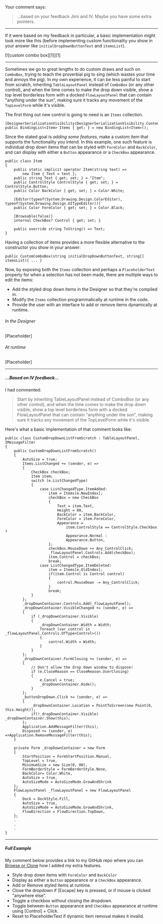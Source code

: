 Your comment says:

> ...based on your feedback Jimi and IV. Maybe you have some extra pointers.

___

If it were based on my feedback in particular, a basic implementation might look more like this (before implementing custom functionality you show in your answer like `initialDropDownButtonText` and `itemsList`). 

[![custom combo box][1]][1]

___

Sometimes we go to great lengths to do custom draws and such on `ComboBox`, trying to teach the proverbial pig to sing (which wastes your time and annoys the pig). In my own experience, it can be less painful to start from scratch, inheriting `TableLayoutPanel` instead of `ComboBox` (or any other control), and when the time comes to make the drop down visible, show a top level borderless form with a docked `FlowLayoutPanel` that can contain "anything under the sun", making sure it tracks any movement of the `TopLevelForm` while it's visible.

The first thing out new control is going to need is an `Items` collection.

```
[DesignerSerializationVisibility(DesignerSerializationVisibility.Content)]
public BindingList<Item> Items { get; } = new BindingList<Item>();
```

Since the stated goal is _adding some features_, make a custom item that supports the functionality you intend. In this example, one such feature is individual drop down items that can be styled with `ForeColor` and `BackColor`, and can display with either a `Button` appearance or a `CheckBox` appearance. 

```
public class Item
{
    public static implicit operator Item(string text) =>
        new Item { Text = text };
    public string Text { get; set; } = "Item";
    public ControlStyle ControlStyle { get; set; } = ControlStyle.Button;
    public Color BackColor { get; set; } = Color.White;

    [Editor(typeof(System.Drawing.Design.ColorEditor), typeof(System.Drawing.Design.UITypeEditor))]
    public Color ForeColor { get; set; } = Color.Black;

    [Browsable(false)]
    internal CheckBox? Control { get; set; }

    public override string ToString() => Text;
}
```

Having a collection of items provides a more flexible alternative to the constructor you show in your answer:

```
public CustomComboBox(string initialDropDownButtonText, string[] itemsList){ ... }
```

Now, by exposing both the `Items` collection and perhaps a `PlaceholderText` property for when a selection has not been made, there are multiple ways to edit the items:

- Add the styled drop down items in the Designer so that they're compiled in.
- Modify the `Items` collection programmatically at runtime in the code.
- Provide the user with an interface to add or remove items dynamically at runtime.

###### In the Designer

[Placeholder]

###### At runtime

[Placeholder]

___

##### _...Based on IV feedback..._

I had commented:
> Start by inheriting TableLayoutPanel instead of ComboBox (or any other control), and when the time comes to make the drop down visible, show a top level borderless form with a docked FlowLayoutPanel that can contain "anything under the sun", making sure it tracks any movement of the TopLevelForm while it's visible. 

Here's what a basic implementation of that comment looks like:

```
public class CustomDropDownListFromScratch : TableLayoutPanel, IMessageFilter
{
    public CustomDropDownListFromScratch()
    {
        AutoSize = true;
        Items.ListChanged += (sender, e) =>
        {
            CheckBox checkBox;
            Item item;
            switch (e.ListChangedType)
            {
                case ListChangedType.ItemAdded:
                    item = Items[e.NewIndex];
                    checkBox = new CheckBox
                    {
                        Text = item.Text,
                        Height = 80,
                        BackColor = item.BackColor,
                        ForeColor = item.ForeColor,
                        Appearance =
                            item.ControlStyle == ControlStyle.Checkbox ?
                            Appearance.Normal :
                            Appearance.Button,
                    };
                    checkBox.MouseDown += Any_ControlClick;
                    _flowLayoutPanel.Controls.Add(checkBox);
                    item.Control = checkBox;
                    break;
                case ListChangedType.ItemDeleted:
                    item = Items[e.OldIndex];
                    if(item.Control is Control control)
                    {
                        control.MouseDown -= Any_ControlClick;
                    }
                    break;
            }
        };
        _dropDownContainer.Controls.Add(_flowLayoutPanel);
        _dropDownContainer.VisibleChanged += (sender, e) =>
        {
            if (_dropDownContainer.Visible)
            {
                _dropDownContainer.Width = Width;
                foreach (var control in _flowLayoutPanel.Controls.OfType<Control>())
                {
                    control.Width = Width;
                }
            }
        };
        _dropDownContainer.FormClosing += (sender, e) =>
        {
            // Don't allow the drop down window to dispose!
            if (e.CloseReason == CloseReason.UserClosing)
            {
                e.Cancel = true;
                _dropDownContainer.Hide();
            }
        };
        _buttonDropDown.Click += (sender, e) =>
        {
            _dropDownContainer.Location = PointToScreen(new Point(0, this.Height));
            if(!_dropDownContainer.Visible) _dropDownContainer.Show(this);
        };
        Application.AddMessageFilter(this);
        Disposed += (sender, e) =>Application.RemoveMessageFilter(this);
    }
    
    private Form _dropDownContainer = new Form
    {
        StartPosition = FormStartPosition.Manual,
        TopLevel = true,
        MinimumSize = new Size(0, 80),
        FormBorderStyle = FormBorderStyle.None,
        BackColor= Color.White,
        AutoSize = true,
        AutoSizeMode = AutoSizeMode.GrowAndShrink
    };
    FlowLayoutPanel _flowLayoutPanel = new FlowLayoutPanel
    {
        Dock = DockStyle.Fill,
        AutoSize = true,
        AutoSizeMode = AutoSizeMode.GrowAndShrink,
        FlowDirection = FlowDirection.TopDown,
    };
    .
    .
    .
}
```
___

##### Full Example

My comment below provides a link to my GitHub repo where you can [Browse or Clone]() how I added my extra features.

- Style drop down items with `ForeColor` and `BackColor`
- Display as either a `Button` appearance or a `CheckBox` appearance.
- Add or Remove styled items at runtime.
- Close the dropdown if [Escape] key is pressed, or if mouse is clicked "anywhere else".
- Toggle a checkbox without closing the dropdown.
- Toggle between `Button` appearance and `CheckBox` appearance at runtime using [Control] + Click.
- Reset to PlaceholderText if dynamic item removal makes it invalid.

